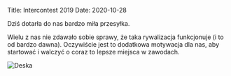 Title: Intercontest 2019
Date: 2020-10-28

Dziś dotarła do nas bardzo miła przesyłka.

Wielu z nas nie zdawało sobie sprawy, że taka rywalizacja funkcjonuje (i to od bardzo dawna). Oczywiście jest to
dodatkowa motywacja dla nas, aby startować i walczyć o coraz to lepsze miejsca w zawodach.

![Deska]({attach}/posts/2020-10-28/deska.jpg)
